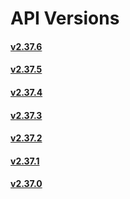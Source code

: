 # API Versions

#### [v2.37.6](v2.37.6/docs/index.html)
#### [v2.37.5](v2.37.5/docs/index.html)
#### [v2.37.4](v2.37.4/docs/index.html)
#### [v2.37.3](v2.37.3/docs/index.html)
#### [v2.37.2](v2.37.2/docs/index.html)
#### [v2.37.1](v2.37.1/docs/index.html)
#### [v2.37.0](v2.37.0/docs/index.html)